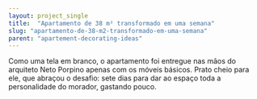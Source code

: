 ```yaml
---
layout: project_single
title:  "Apartamento de 38 m² transformado em uma semana"
slug: "apartamento-de-38-m2-transformado-em-uma-semana"
parent: "apartement-decorating-ideas"
---
```

Como uma tela em branco, o apartamento foi entregue nas mãos do arquiteto Neto Porpino apenas com os móveis básicos. Prato cheio para ele, que abraçou o desafio: sete dias para dar ao espaço toda a personalidade do morador, gastando pouco.